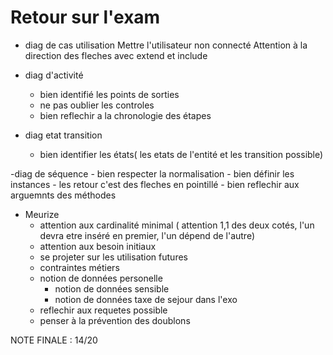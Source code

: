 # Retour sur l'exam

- diag de cas utilisation
  Mettre l'utilisateur non connecté
  Attention à la direction des fleches avec extend et include

- diag d'activité

  - bien identifié les points de sorties
  - ne pas oublier les controles
  - bien reflechir a la chronologie des étapes

- diag etat transition
  - bien identifier les états( les etats de l'entité et les transition possible)

-diag de séquence - bien respecter la normalisation - bien définir les instances - les retour c'est des fleches en pointillé - bien reflechir aux arguemnts des méthodes

- Meurize
  - attention aux cardinalité minimal ( attention 1,1 des deux cotés, l'un devra etre inséré en premier, l'un dépend de l'autre)
  - attention aux besoin initiaux
  - se projeter sur les utilisation futures
  - contraintes métiers
  - notion de données personelle
    - notion de données sensible
    - notion de données taxe de sejour dans l'exo
  - reflechir aux requetes possible
  - penser à la prévention des doublons

NOTE FINALE : 14/20
